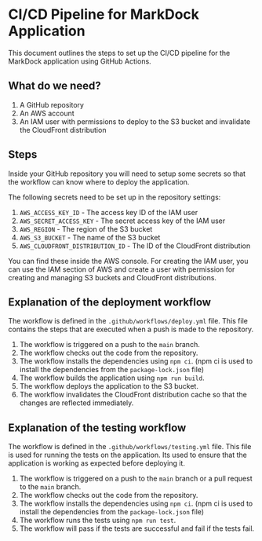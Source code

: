 # CI/CD Pipeline for MarkDock Application
This document outlines the steps to set up the CI/CD pipeline for the MarkDock application using GitHub Actions.

## What do we need?
1. A GitHub repository
2. An AWS account
3. An IAM user with permissions to deploy to the S3 bucket and invalidate the CloudFront distribution

## Steps
Inside your GitHub repository you will need to setup some secrets so that the workflow can know where to deploy the application.

The following secrets need to be set up in the repository settings:
1. `AWS_ACCESS_KEY_ID` - The access key ID of the IAM user
2. `AWS_SECRET_ACCESS_KEY` - The secret access key of the IAM user
3. `AWS_REGION` - The region of the S3 bucket
4. `AWS_S3_BUCKET` - The name of the S3 bucket
5. `AWS_CLOUDFRONT_DISTRIBUTION_ID` - The ID of the CloudFront distribution

You can find these inside the AWS console. For creating the IAM user, you can use the IAM section of AWS and create a user with permission for creating and managing S3 buckets and CloudFront distributions.

## Explanation of the deployment workflow

The workflow is defined in the `.github/workflows/deploy.yml` file. This file contains the steps that are executed when a push is made to the repository.

1. The workflow is triggered on a push to the `main` branch.
2. The workflow checks out the code from the repository.
3. The workflow installs the dependencies using `npm ci`. (npm ci is used to install the dependencies from the `package-lock.json` file)
4. The workflow builds the application using `npm run build`.
5. The workflow deploys the application to the S3 bucket.
6. The workflow invalidates the CloudFront distribution cache so that the changes are reflected immediately.

## Explanation of the testing workflow

The workflow is defined in the `.github/workflows/testing.yml` file. This file is used for running the tests on the application. Its used to ensure that the application is working as expected before deploying it.

1. The workflow is triggered on a push to the `main` branch or a pull request to the `main` branch.
2. The workflow checks out the code from the repository.
3. The workflow installs the dependencies using `npm ci`. (npm ci is used to install the dependencies from the `package-lock.json` file)
4. The workflow runs the tests using `npm run test`.
5. The workflow will pass if the tests are successful and fail if the tests fail.




